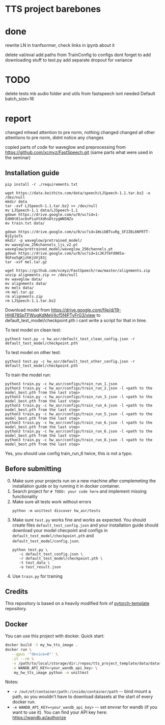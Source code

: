 # TTS project barebones


# done
rewrite LN in tranfsormer, check links in ipynb about it

delete val/eval
add paths from TrainConfig to configs
dont forget to add downloading stuff to test.py
add separate dropout for variance 
# TODO

delete tests
mb audio folder and utils from fastspeech isnt needed
Default batch_size=16



# report 
changed mhead attention to pre norm, nothing changed
changed all other attentions to pre norm, didnt notice any changes

copied parts of code for waveglow and preprocessing from https://github.com/xcmyz/FastSpeech.git (same parts what were used in the seminar)
## Installation guide


```shell
pip install -r ./requirements.txt

wget https://data.keithito.com/data/speech/LJSpeech-1.1.tar.bz2 -o /dev/null
mkdir data
tar -xvf LJSpeech-1.1.tar.bz2 >> /dev/null
mv LJSpeech-1.1 data/LJSpeech-1.1
gdown https://drive.google.com/u/0/uc?id=1-EdH0t0loc6vPiuVtXdhsDtzygWNSNZx
mv train.txt data/

gdown https://drive.google.com/u/0/uc?id=1WsibBTsuRg_SF2Z6L6NFRTT-NjEy1oTx
mkdir -p waveglow/pretrained_model/
mv waveglow_256channels_ljs_v2.pt waveglow/pretrained_model/waveglow_256channels.pt
gdown https://drive.google.com/u/0/uc?id=1cJKJTmYd905a-9GFoo5gKjzhKjUVj83j
tar -xvf mel.tar.gz

wget https://github.com/xcmyz/FastSpeech/raw/master/alignments.zip
unzip alignments.zip >> /dev/null
mv waveglow data/
mv alignments data/
mv mels data/
rm mel.tar.gz
rm alignments.zip
rm LJSpeech-1.1.tar.bz2
```
Download model from https://drive.google.com/file/d/19-HH878SpTFWugKdMeV4cf5f4PTyFrG3/view to default_test_model/checkpoint.pth i cant write a script for that in time.

To test model on clean test:
```shell
python3 test.py -c hw_asr/default_test_clean_config.json -r default_test_model/checkpoint.pth
```

To test model on other test:
```shell
python3 test.py -c hw_asr/default_test_other_config.json -r default_test_model/checkpoint.pth
```

To train the model run:

```shell
python3 train.py -c hw_asr/configs/train_run_1.json
python3 train.py -c hw_asr/configs/train_run_2.json -l <path to the model_best.pth from the last step>
python3 train.py -c hw_asr/configs/train_run_3.json -l <path to the model_best.pth from the last step>
python3 train.py -c hw_asr/configs/train_run_4.json -l <path to the model_best.pth from the last step>
python3 train.py -c hw_asr/configs/train_run_5.json -l <path to the model_best.pth from the last step>
python3 train.py -c hw_asr/configs/train_run_6.json -l <path to the model_best.pth from the last step>
python3 train.py -c hw_asr/configs/train_run_6.json -l <path to the model_best.pth from the last step>
python3 train.py -c hw_asr/configs/train_run_8.json -l <path to the model_best.pth from the last step>
```
Yes, you should use config train_run_6 twice, this is not a typo.

## Before submitting

0) Make sure your projects run on a new machine after complemeting the installation guide or by 
   running it in docker container.
1) Search project for `# TODO: your code here` and implement missing functionality
2) Make sure all tests work without errors
   ```shell
   python -m unittest discover hw_asr/tests
   ```
3) Make sure `test.py` works fine and works as expected. You should create files `default_test_config.json` and your
   installation guide should download your model checpoint and configs in `default_test_model/checkpoint.pth`
   and `default_test_model/config.json`.
   ```shell
   python test.py \
      -c default_test_config.json \
      -r default_test_model/checkpoint.pth \
      -t test_data \
      -o test_result.json
   ```
4) Use `train.py` for training

## Credits

This repository is based on a heavily modified fork
of [pytorch-template](https://github.com/victoresque/pytorch-template) repository.

## Docker

You can use this project with docker. Quick start:

```bash 
docker build -t my_hw_tts_image . 
docker run \
   --gpus '"device=0"' \
   -it --rm \
   -v /path/to/local/storage/dir:/repos/tts_project_template/data/datasets \
   -e WANDB_API_KEY=<your_wandb_api_key> \
	my_hw_tts_image python -m unittest 
```

Notes:

* `-v /out/of/container/path:/inside/container/path` -- bind mount a path, so you wouldn't have to download datasets at
  the start of every docker run.
* `-e WANDB_API_KEY=<your_wandb_api_key>` -- set envvar for wandb (if you want to use it). You can find your API key
  here: https://wandb.ai/authorize
